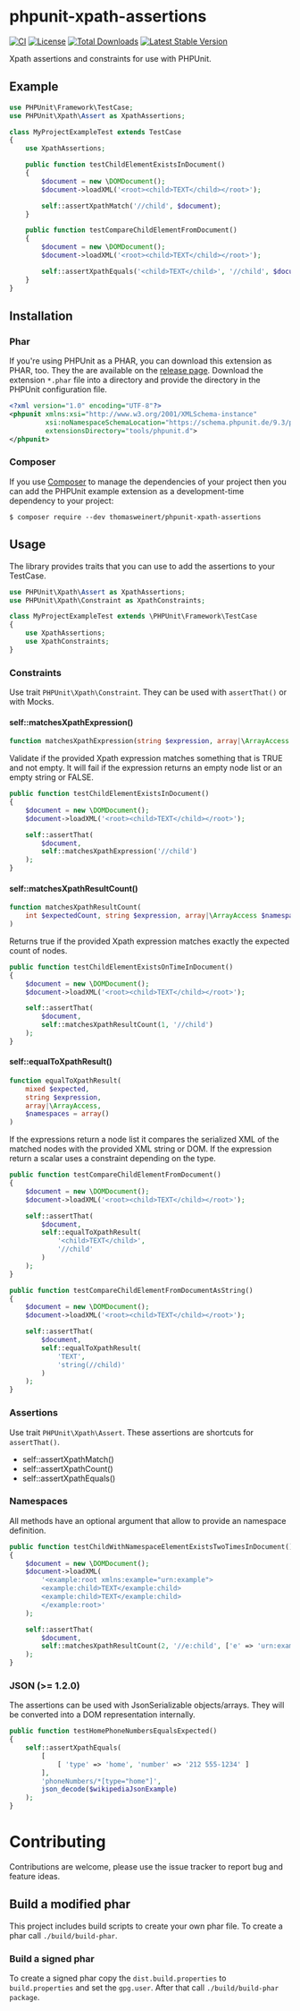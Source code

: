# phpunit-xpath-assertions

[![CI](https://github.com/ThomasWeinert/phpunit-xpath-assertions/actions/workflows/ci.yml/badge.svg)](https://github.com/ThomasWeinert/phpunit-xpath-assertions/actions/workflows/ci.yml)
[![License](https://img.shields.io/packagist/l/thomasweinert/phpunit-xpath-assertions.svg)](https://github.com/thomasweinert/phpunit-xpath-assertions/blob/master/LICENSE)
[![Total Downloads](https://img.shields.io/packagist/dt/thomasweinert/phpunit-xpath-assertions.svg)](https://packagist.org/packages/thomasweinert/phpunit-xpath-assertions)
[![Latest Stable Version](https://img.shields.io/packagist/v/thomasweinert/phpunit-xpath-assertions.svg)](https://packagist.org/packages/thomasweinert/phpunit-xpath-assertions)

Xpath assertions and constraints for use with PHPUnit.

## Example

```php
use PHPUnit\Framework\TestCase;
use PHPUnit\Xpath\Assert as XpathAssertions;

class MyProjectExampleTest extends TestCase
{
    use XpathAssertions;

    public function testChildElementExistsInDocument()
    {
        $document = new \DOMDocument();
        $document->loadXML('<root><child>TEXT</child></root>');

        self::assertXpathMatch('//child', $document);
    }

    public function testCompareChildElementFromDocument()
    {
        $document = new \DOMDocument();
        $document->loadXML('<root><child>TEXT</child></root>');

        self::assertXpathEquals('<child>TEXT</child>', '//child', $document);
    }
}
```

## Installation

### Phar

If you're using PHPUnit as a PHAR, you can download this extension as PHAR, too. They the are available on the
[release page](https://github.com/ThomasWeinert/phpunit-xpath-assertions/releases). Download the extension `*.phar` file
into a directory and provide the directory in the PHPUnit configuration file.

```xml
<?xml version="1.0" encoding="UTF-8"?>
<phpunit xmlns:xsi="http://www.w3.org/2001/XMLSchema-instance"
         xsi:noNamespaceSchemaLocation="https://schema.phpunit.de/9.3/phpunit.xsd"
         extensionsDirectory="tools/phpunit.d">
</phpunit>
```

### Composer

If you use [Composer](https://getcomposer.org/) to manage the dependencies of your project then you can add the PHPUnit example extension as a development-time dependency to your project:

```
$ composer require --dev thomasweinert/phpunit-xpath-assertions
```

## Usage

The library provides traits that you can use to add the assertions to your TestCase.

```php
use PHPUnit\Xpath\Assert as XpathAssertions;
use PHPUnit\Xpath\Constraint as XpathConstraints;

class MyProjectExampleTest extends \PHPUnit\Framework\TestCase
{
    use XpathAssertions;
    use XpathConstraints;
}
```

### Constraints

Use trait `PHPUnit\Xpath\Constraint`. They can be used with `assertThat()` or
with Mocks.

#### self::matchesXpathExpression()

```php
function matchesXpathExpression(string $expression, array|\ArrayAccess $namespaces = [])
```

Validate if the provided Xpath expression matches something that is TRUE and not empty.
It will fail if the expression returns an empty node list or an empty string or FALSE.

```php
public function testChildElementExistsInDocument()
{
    $document = new \DOMDocument();
    $document->loadXML('<root><child>TEXT</child></root>');

    self::assertThat(
        $document,
        self::matchesXpathExpression('//child')
    );
}
```

#### self::matchesXpathResultCount()

```php
function matchesXpathResultCount(
    int $expectedCount, string $expression, array|\ArrayAccess $namespaces = array()
)
```

Returns true if the provided Xpath expression matches exactly the expected count of nodes.

```php
public function testChildElementExistsOnTimeInDocument()
{
    $document = new \DOMDocument();
    $document->loadXML('<root><child>TEXT</child></root>');

    self::assertThat(
        $document,
        self::matchesXpathResultCount(1, '//child')
    );
}
```

#### self::equalToXpathResult()

```php
function equalToXpathResult(
    mixed $expected,
    string $expression,
    array|\ArrayAccess,
    $namespaces = array()
)
```

If the expressions return a node list it compares the serialized XML of the matched nodes with the provided XML string
or DOM. If the expression return a scalar uses a constraint depending on the type.

```php
public function testCompareChildElementFromDocument()
{
    $document = new \DOMDocument();
    $document->loadXML('<root><child>TEXT</child></root>');

    self::assertThat(
        $document,
        self::equalToXpathResult(
            '<child>TEXT</child>',
            '//child'
        )
    );
}
```


```php
public function testCompareChildElementFromDocumentAsString()
{
    $document = new \DOMDocument();
    $document->loadXML('<root><child>TEXT</child></root>');

    self::assertThat(
        $document,
        self::equalToXpathResult(
            'TEXT',
            'string(//child)'
        )
    );
}
```

### Assertions

Use trait `PHPUnit\Xpath\Assert`. These assertions are shortcuts for
`assertThat()`.

* self::assertXpathMatch()
* self::assertXpathCount()
* self::assertXpathEquals()

### Namespaces

All methods have an optional argument that allow to provide an namespace definition.

```php
public function testChildWithNamespaceElementExistsTwoTimesInDocument()
{
    $document = new \DOMDocument();
    $document->loadXML(
        '<example:root xmlns:example="urn:example">
        <example:child>TEXT</example:child>
        <example:child>TEXT</example:child>
        </example:root>'
    );

    self::assertThat(
        $document,
        self::matchesXpathResultCount(2, '//e:child', ['e' => 'urn:example'])
    );
}
```

### JSON (>= 1.2.0)

The assertions can be used with JsonSerializable objects/arrays. They will be
converted into a DOM representation internally.

```php
public function testHomePhoneNumbersEqualsExpected()
{
    self::assertXpathEquals(
        [
            [ 'type' => 'home', 'number' => '212 555-1234' ]
        ],
        'phoneNumbers/*[type="home"]',
        json_decode($wikipediaJsonExample)
    );
}
```

# Contributing

Contributions are welcome, please use the issue tracker to report bug and feature ideas.

## Build a modified phar

This project includes build scripts to create your own phar file.
To create a phar call `./build/build-phar`.

### Build a signed phar

To create a signed phar copy the `dist.build.properties` to `build.properties` and
set the `gpg.user`. After that call `./build/build-phar package`.
